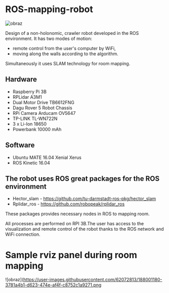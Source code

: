 # ROS-mapping-robot

![obraz](https://user-images.githubusercontent.com/62072813/187999788-103064bf-0849-4e4c-87d1-4aadbcb96da3.png)

Design of a non-holonomic, crawler robot developed in the ROS environment. 
It has two modes of motion:
- remote control from the user's computer by WiFi,
- moving along the walls according to the algorithm.

Simultaneously it uses SLAM technology for room mapping.

## Hardware
- Raspberry Pi 3B
- RPLidar A3M1
- Dual Motor Drive TB6612FNG
- Dagu Rover 5 Robot Chassis
- RPi Camera Arducam OV5647
- TP-LINK TL-WN722N
- 3 x Li-Ion 18650
- Powerbank 10000 mAh

## Software
- Ubuntu MATE 16.04 Xenial Xerus
- ROS Kinetic 16.04

## The robot uses ROS great packages for the ROS environment
- Hector_slam - https://github.com/tu-darmstadt-ros-pkg/hector_slam
- Rplidar_ros -  https://github.com/robopeak/rplidar_ros

These packages provides necessary nodes in ROS to mapping room.

All processes are performed on RPI 3B.The user has access to the visualization and remote control of the robot thanks to the ROS network and WiFi connection.

# Sample rviz panel during room mapping
![obraz](https://user-images.githubusercontent.com/62072813/188001180-3781a4b1-d623-474e-af4f-c8752c1a9271.png
